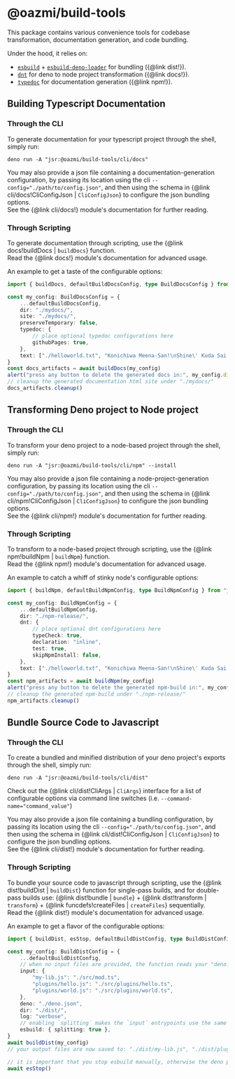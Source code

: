 # @oazmi/build-tools

This package contains various convenience tools for codebase transformation, documentation generation, and code bundling.

Under the hood, it relies on:
- [`esbuild`](https://www.npmjs.com/package/esbuild) + [`esbuild-deno-loader`](https://jsr.io/@luca/esbuild-deno-loader) for bundling ({@link dist!}).
- [`dnt`](https://jsr.io/@deno/dnt) for deno to node project transformation ({@link docs!}).
- [`typedoc`](https://www.npmjs.com/package/typedoc) for documentation generation ({@link npm!}).


## Building Typescript Documentation

### Through the CLI
To generate documentation for your typescript project through the shell, simply run:
```shell
deno run -A "jsr:@oazmi/build-tools/cli/docs"
```

You may also provide a json file containing a documentation-generation configuration, by passing its location using the cli `--config="./path/to/config.json"`, and then using the schema in {@link cli/docs!CliConfigJson | `CliConfigJson`} to configure the json bundling options. <br>
See the {@link cli/docs!} module's documentation for further reading.

### Through Scripting
To generate documentation through scripting, use the {@link docs!buildDocs | `buildDocs`} function. <br>
Read the {@link docs!} module's documentation for advanced usage.

An example to get a taste of the configurable options:

```ts
import { buildDocs, defaultBuildDocsConfig, type BuildDocsConfig } from "jsr:@oazmi/build-tools/docs"

const my_config: BuildDocsConfig = {
	...defaultBuildDocsConfig,
	dir: "./mydocs/",
	site: "./mydocs/",
	preserveTemporary: false,
	typedoc: {
		// place optional typedoc configurations here
		githubPages: true,
	},
	text: ["./helloworld.txt", "Konichiwa Meena-San!\nShine\' Kuda Sai Meena-San!\nSosshtte Arigato yo Meena-San Desu Desu!"],
}
const docs_artifacts = await buildDocs(my_config)
alert("press any button to delete the generated docs in:", my_config.dir)
// cleanup the generated documentation html site under "./mydocs/" 
docs_artifacts.cleanup()
```


## Transforming Deno project to Node project

### Through the CLI
To transform your deno project to a node-based project through the shell, simply run:
```shell
deno run -A "jsr:@oazmi/build-tools/cli/npm" --install
```

You may also provide a json file containing a node-project-generation configuration, by passing its location using the cli `--config="./path/to/config.json"`, and then using the schema in {@link cli/npm!CliConfigJson | `CliConfigJson`} to configure the json bundling options. <br>
See the {@link cli/npm!} module's documentation for further reading.

### Through Scripting
To transform to a node-based project through scripting, use the {@link npm!buildNpm | `buildNpm`} function. <br>
Read the {@link npm!} module's documentation for advanced usage.

An example to catch a whiff of stinky node's configurable options:

```ts
import { buildNpm, defaultBuildNpmConfig, type BuildNpmConfig } from "jsr:@oazmi/build-tools/npm"

const my_config: BuildNpmConfig = {
	...defaultBuildNpmConfig,
	dir: "./npm-release/",
	dnt: {
		// place optional dnt configurations here
		typeCheck: true,
		declaration: "inline",
		test: true,
		skipNpmInstall: false,
	},
	text: ["./helloworld.txt", "Konichiwa Meena-San!\nShine\' Kuda Sai Meena-San!\nSosshtte Arigato yo Meena-San Desu Desu!"]
}
const npm_artifacts = await buildNpm(my_config)
alert("press any button to delete the generated npm-build in:", my_config.dir)
// cleanup the generated npm-build under "./npm-release/" 
npm_artifacts.cleanup()
```


## Bundle Source Code to Javascript

### Through the CLI
To create a bundled and minified distribution of your deno project's exports through the shell, simply run:
```shell
deno run -A "jsr:@oazmi/build-tools/cli/dist"
```
Check out the {@link cli/dist!CliArgs | `CliArgs`} interface for a list of configurable options via command line switches (i.e. `--command-name="command_value"`)

You may also provide a json file containing a bundling configuration, by passing its location using the cli `--config="./path/to/config.json"`, and then using the schema in {@link cli/dist!CliConfigJson | `CliConfigJson`} to configure the json bundling options. <br>
See the {@link cli/dist!} module's documentation for further reading.

### Through Scripting
To bundle your source code to javascript through scripting, use the {@link dist!buildDist | `buildDist`} function for single-pass builds, and for double-pass builds use: {@link dist!bundle | `bundle`} + {@link dist!transform | `transform`} + {@link funcdefs!createFiles | `createFiles`} sequentially. <br>
Read the {@link dist!} module's documentation for advanced usage.

An example to get a flavor of the configurable options:

```ts
import { buildDist, esStop, defaultBuildDistConfig, type BuildDistConfig } from "jsr:@oazmi/build-tools/dist"

const my_config: BuildDistConfig = {
	...defaultBuildDistConfig,
	// when no input files are provided, the function reads your "deno.json" file to use its "exports" field as the input.
	input: {
		"my-lib.js": "./src/mod.ts",
		"plugins/hello.js": "./src/plugins/hello.ts",
		"plugins/world.js": "./src/plugins/world.ts",
	},
	deno: "./deno.json",
	dir: "./dist/",
	log: "verbose",
	// enabling `splitting` makes the `input` entrypoints use the same source for shared code.
	esbuild: { splitting: true },
}
await buildDist(my_config)
// your output files are now saved to: "./dist/my-lib.js", "./dist/plugins/hello.js", and "./dist/plugins/world.js"

// it is important that you stop esbuild manually, otherwise the deno process will not quit automatically.
await esStop()
```
